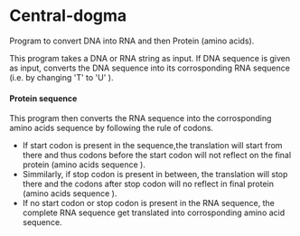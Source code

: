 # Central-dogma
Program to convert DNA into RNA and then Protein (amino acids). 

This program takes a DNA or RNA string as input.
If DNA sequence is given as input, converts the DNA sequence into its corrosponding RNA sequence \(i.e. by changing 'T' to 'U' \).

#### Protein sequence
This program then converts the RNA sequence into the corrosponding amino acids sequence by following the rule of codons.
* If start codon is present in the sequence,the translation will start from there and thus codons before the start codon will not reflect on the final protein \(amino acids sequence \).
* Simmilarly, if stop codon is present in between, the translation will stop there and the codons after stop codon will no reflect in final protein \(amino acids sequence \).
* If no start codon or stop codon is present in the RNA sequence, the complete RNA sequence get translated into corrosponding amino acid sequence. 
